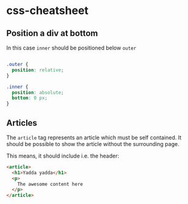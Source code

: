 # css-cheatsheet

## Position a div at bottom

In this case `inner` should be positioned below `outer`

```CSS

.outer {
  position: relative;
}

.inner {
  position: absolute;
  bottom: 0 px;
}

```

## Articles

The `article` tag represents an article which must be self contained. It should be possible to show the article without the surrounding page.

This means, it should include i.e. the header:


```HTML
<article>
  <h1>Yadda yadda</h1>
  <p>
    The awesome content here
  </p>
</article>
```
